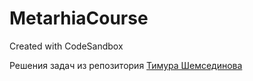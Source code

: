 # MetarhiaCourse
Created with CodeSandbox

Решения задач из репозитория [Тимура Шемсединова](https://github.com/HowProgrammingWorks/Index/blob/master/Courses/Fundamentals.md)
